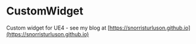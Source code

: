 # CustomWidget
Custom widget for UE4 - see my blog at [https://snorristurluson.github.io](https://snorristurluson.github.io)
